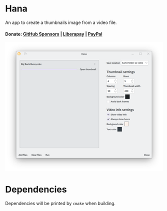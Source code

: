 # Hana

An app to create a thumbnails image from a video file.

#### Donate: [GitHub Sponsors](https://github.com/sponsors/g-fb) | [Liberapay](https://liberapay.com/gfb/) | [PayPal](https://paypal.me/georgefloreabanus)

![screenshot](data/images/hana.png)

# Dependencies

Dependencies will be printed by `cmake` when building.
